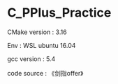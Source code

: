 # C_PPlus_Practice  

CMake version : 3.16  

Env : WSL ubuntu 16.04  

gcc version : 5.4  

code source : 《剑指offer》
